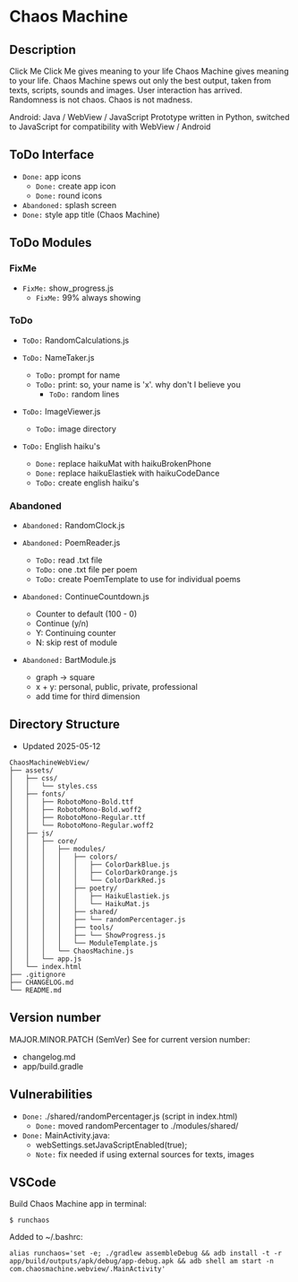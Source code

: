 # Chaos Machine


## Description
Click Me
Click Me gives meaning to your life
Chaos Machine gives meaning to your life. Chaos Machine spews out only the best output, taken from texts, scripts, sounds and images. User interaction has arrived. Randomness is not chaos. Chaos is not madness. 

Android: Java / WebView / JavaScript 
Prototype written in Python, switched to JavaScript for compatibility with WebView / Android


## ToDo Interface
- `Done:` app icons
  - `Done:` create app icon
  - `Done:` round icons
- `Abandoned:` splash screen
- `Done:` style app title (Chaos Machine)


## ToDo Modules
### FixMe
- `FixMe:` show_progress.js
  - `FixMe:` 99% always showing
 

### ToDo
- `ToDo:` RandomCalculations.js

- `ToDo:` NameTaker.js
  - `ToDo:` prompt for name
  - `ToDo:` print: so, your name is 'x'. why don't I believe you
    - `ToDo:` random lines

- `ToDo:` ImageViewer.js
  - `ToDo:` image directory

- `ToDo:` English haiku's
  - `Done:` replace haikuMat with haikuBrokenPhone
  - `Done:` replace haikuElastiek with haikuCodeDance
  - `ToDo:` create english haiku's


### Abandoned
- `Abandoned:` RandomClock.js

- `Abandoned:` PoemReader.js
  - `ToDo:` read .txt file
  - `ToDo:` one .txt file per poem
  - `ToDo:` create PoemTemplate to use for individual poems

- `Abandoned:` ContinueCountdown.js
  - Counter to default (100 - 0)
  - Continue (y/n)
  - Y: Continuing counter
  - N: skip rest of module

- `Abandoned:` BartModule.js
  - graph -> square
  - x + y: personal, public, private, professional
  - add time for third dimension




## Directory Structure
- Updated 2025-05-12

```
ChaosMachineWebView/
├── assets/
│   ├── css/
│   │   └── styles.css
│   ├── fonts/
│   │   ├── RobotoMono-Bold.ttf
│   │   ├── RobotoMono-Bold.woff2
│   │   ├── RobotoMono-Regular.ttf
│   │   └── RobotoMono-Regular.woff2
│   ├── js/
│   │   ├── core/
│   │   │   ├── modules/
│   │   │   │   ├── colors/
│   │   │   │   │   ├── ColorDarkBlue.js
│   │   │   │   │   ├── ColorDarkOrange.js
│   │   │   │   │   └── ColorDarkRed.js
│   │   │   │   ├── poetry/
│   │   │   │   │   ├── HaikuElastiek.js
│   │   │   │   │   └── HaikuMat.js
│   │   │   │   ├── shared/
│   │   │   │   ├── └── randomPercentager.js
│   │   │   │   ├── tools/
│   │   │   │   ├── └── ShowProgress.js
│   │   │   │   └── ModuleTemplate.js
│   │   │   └── ChaosMachine.js
│   │   └── app.js
│   └── index.html
├── .gitignore
├── CHANGELOG.md
└── README.md
```


## Version number
MAJOR.MINOR.PATCH (SemVer)
See for current version number:
- changelog.md
- app/build.gradle


## Vulnerabilities
- `Done:` ./shared/randomPercentager.js (script in index.html)
  - `Done:` moved randomPercentager to ./modules/shared/
- `Done:` MainActivity.java:
  - webSettings.setJavaScriptEnabled(true);
  - `Note:` fix needed if using external sources for texts, images


## VSCode

Build Chaos Machine app in terminal:
```
$ runchaos
```

Added to ~/.bashrc:
```
alias runchaos='set -e; ./gradlew assembleDebug && adb install -t -r app/build/outputs/apk/debug/app-debug.apk && adb shell am start -n com.chaosmachine.webview/.MainActivity'
```

